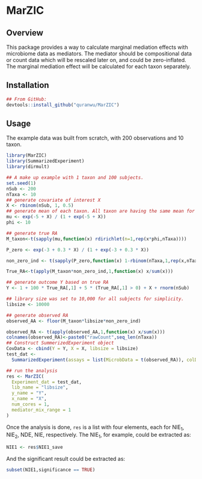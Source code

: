 # MarZIC

## Overview
This package provides a way to calculate marginal mediation effects with microbiome data as mediators. The mediator should be compositional data or count data which will be rescaled later on, and could be zero-inflated. The marginal mediation effect will be calculated for each taxon separately.

## Installation
```r
## From GitHub: 
devtools::install_github("quranwu/MarZIC")
```

## Usage

The example data was built from scratch, with 200 observations and 10 taxon. 

```r
library(MarZIC)
library(SummarizedExperiment)
library(dirmult)

## A make up example with 1 taxon and 100 subjects.
set.seed(1)
nSub <- 200
nTaxa <- 10
## generate covariate of interest X
X <- rbinom(nSub, 1, 0.5)
## generate mean of each taxon. All taxon are having the same mean for simplicity.
mu <- exp(-5 + X) / (1 + exp(-5 + X))
phi <- 10

## generate true RA
M_taxon<-t(sapply(mu,function(x) rdirichlet(n=1,rep(x*phi,nTaxa))))

P_zero <- exp(-3 + 0.3 * X) / (1 + exp(-3 + 0.3 * X))

non_zero_ind <- t(sapply(P_zero,function(x) 1-rbinom(nTaxa,1,rep(x,nTaxa))))

True_RA<-t(apply(M_taxon*non_zero_ind,1,function(x) x/sum(x)))

## generate outcome Y based on true RA
Y <- 1 + 100 * True_RA[,1] + 5 * (True_RA[,1] > 0) + X + rnorm(nSub)

## library size was set to 10,000 for all subjects for simplicity.
libsize <- 10000

## generate observed RA
observed_AA <- floor(M_taxon*libsize*non_zero_ind)

observed_RA <- t(apply(observed_AA,1,function(x) x/sum(x)))
colnames(observed_RA)<-paste0("rawCount",seq_len(nTaxa))
## Construct SummerizedExperiment object
CovData <- cbind(Y = Y, X = X, libsize = libsize)
test_dat <-
  SummarizedExperiment(assays = list(MicrobData = t(observed_RA)), colData = CovData)

## run the analysis
res <- MarZIC(
  Experiment_dat = test_dat,
  lib_name = "libsize",
  y_name = "Y",
  x_name = "X",
  num_cores = 1,
  mediator_mix_range = 1
)
```
Once the analysis is done, `res` is a list with four elements, each for NIE$_1$, NIE$_2$, NDE, NIE, respectively. The NIE$_1$, for example, could be extracted as: 

```r
NIE1 <- res$NIE1_save
```
And the significant result could be extracted as: 
```r
subset(NIE1,significance == TRUE)
```

